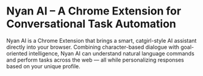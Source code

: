 # Nyan AI – A Chrome Extension for Conversational Task Automation
Nyan AI is a Chrome Extension that brings a smart, catgirl-style AI assistant directly into your browser. Combining character-based dialogue with goal-oriented intelligence, Nyan AI can understand natural language commands and perform tasks across the web — all while personalizing responses based on your unique profile.
